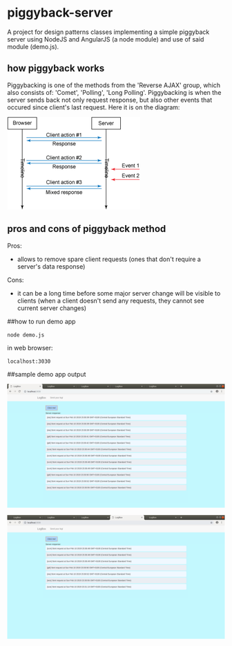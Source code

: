 # piggyback-server
A project for design patterns classes implementing a simple piggyback server using NodeJS and AngularJS (a node module) and use of said module (demo.js).


## how piggyback works
Piggybacking is one of the methods from the 'Reverse AJAX' group, which also consists of: 'Comet', 'Polling', 'Long Polling'. Piggybacking is when the server sends back not only request response, but also other events that occured since client's last request. Here it is on the diagram:

![alt text](https://raw.githubusercontent.com/hechsewa/piggyback-server/master/imgs/piggyback-diagram.gif)

## pros and cons of piggyback method

Pros:
+ allows to remove spare client requests (ones that don't require a server's data response)

Cons:
- it can be a long time before some major server change will be visible to clients (when a client doesn't send any requests, they cannot see current server changes)

##how to run demo app

```
node demo.js
```

in web browser:

```
localhost:3030
```

##sample demo app output

![alt text](https://raw.githubusercontent.com/hechsewa/piggyback-server/master/imgs/screen2.png)

![alt text](https://raw.githubusercontent.com/hechsewa/piggyback-server/master/imgs/screen3.png)
